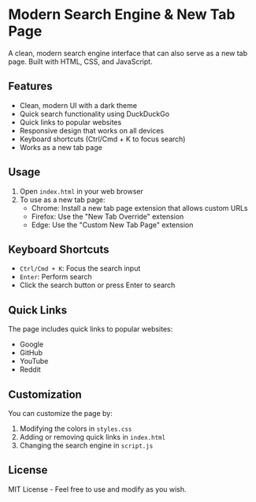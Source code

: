 # Modern Search Engine & New Tab Page

A clean, modern search engine interface that can also serve as a new tab page. Built with HTML, CSS, and JavaScript.

## Features

- Clean, modern UI with a dark theme
- Quick search functionality using DuckDuckGo
- Quick links to popular websites
- Responsive design that works on all devices
- Keyboard shortcuts (Ctrl/Cmd + K to focus search)
- Works as a new tab page

## Usage

1. Open `index.html` in your web browser
2. To use as a new tab page:
   - Chrome: Install a new tab page extension that allows custom URLs
   - Firefox: Use the "New Tab Override" extension
   - Edge: Use the "Custom New Tab Page" extension

## Keyboard Shortcuts

- `Ctrl/Cmd + K`: Focus the search input
- `Enter`: Perform search
- Click the search button or press Enter to search

## Quick Links

The page includes quick links to popular websites:
- Google
- GitHub
- YouTube
- Reddit

## Customization

You can customize the page by:
1. Modifying the colors in `styles.css`
2. Adding or removing quick links in `index.html`
3. Changing the search engine in `script.js`

## License

MIT License - Feel free to use and modify as you wish. 